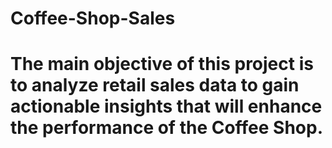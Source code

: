 # Coffee-Shop-Sales

# The main objective of this project is to analyze retail sales data to gain actionable insights that will enhance the performance of the Coffee Shop.
